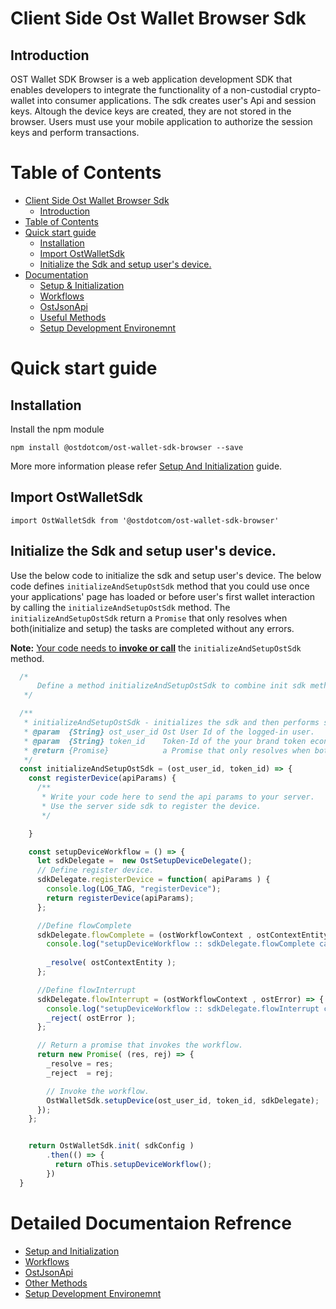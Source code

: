 # Client Side Ost Wallet Browser Sdk

## Introduction
OST Wallet SDK Browser is a web application development SDK that enables developers to integrate the functionality of a non-custodial crypto-wallet into consumer applications. The sdk creates user's Api and session keys. Altough the device keys are created, they are not stored in the browser. Users must use your mobile application to authorize the session keys and perform transactions.


# Table of Contents

- [Client Side Ost Wallet Browser Sdk](#client-side-ost-wallet-browser-sdk)
  * [Introduction](#introduction)
- [Table of Contents](#table-of-contents)
- [Quick start guide](#quick-start-guide)
  * [Installation](#installation)
  * [Import OstWalletSdk](#import-ostwalletsdk)
  * [Initialize the Sdk and setup user's device.](#initialize-the-sdk-and-setup-user-s-device)
- [Documentation](#)
  * [Setup & Initialization](./documentation/sdk_initialization.md)
  * [Workflows](./documentation/workflows.md)
  * [OstJsonApi](./documentation/ost_json_api.md)
  * [Useful Methods](./documentation/useful_methods.md)
  * [Setup Development Environemnt](./documentation/development_environment_setup.md)


# Quick start guide

## Installation

Install the npm module
```
npm install @ostdotcom/ost-wallet-sdk-browser --save
```
More more information please refer [Setup And Initialization](./documentation/sdk_initialization.md) guide.


## Import OstWalletSdk
```
import OstWalletSdk from '@ostdotcom/ost-wallet-sdk-browser'
```


## Initialize the Sdk and setup user's device.
Use the below code to initialize the sdk and setup user's device.
The below code defines `initializeAndSetupOstSdk` method that you could use once your applications' page has loaded or before user's first wallet interaction by calling the `initializeAndSetupOstSdk` method.
The `initializeAndSetupOstSdk` return a `Promise` that only resolves when both(initialize and setup) the tasks are completed without any errors.

**Note:** <u>Your code needs to <b>invoke or call</b></u> the `initializeAndSetupOstSdk` method.

```js
  /*
      Define a method initializeAndSetupOstSdk to combine init sdk method and setupdevice workflow.
   */

  /**
   * initializeAndSetupOstSdk - initializes the sdk and then performs setup device workflow for the logged-in user.
   * @param  {String} ost_user_id Ost User Id of the logged-in user.
   * @param  {String} token_id    Token-Id of the your brand token economy.
   * @return {Promise}            a Promise that only resolves when both the tasks are completed without any failuers.
   */
  const initializeAndSetupOstSdk = (ost_user_id, token_id) => {
    const registerDevice(apiParams) { 
      /**
       * Write your code here to send the api params to your server.
       * Use the server side sdk to register the device.
       */

    }

    const setupDeviceWorkflow = () => {
      let sdkDelegate =  new OstSetupDeviceDelegate();
      // Define register device.
      sdkDelegate.registerDevice = function( apiParams ) {
        console.log(LOG_TAG, "registerDevice");
        return registerDevice(apiParams);
      };

      //Define flowComplete
      sdkDelegate.flowComplete = (ostWorkflowContext , ostContextEntity ) => {
        console.log("setupDeviceWorkflow :: sdkDelegate.flowComplete called");
        
        _resolve( ostContextEntity );
      };

      //Define flowInterrupt
      sdkDelegate.flowInterrupt = (ostWorkflowContext , ostError) => {
        console.log("setupDeviceWorkflow :: sdkDelegate.flowInterrupt called");
        _reject( ostError );
      };

      // Return a promise that invokes the workflow.
      return new Promise( (res, rej) => {
        _resolve = res;
        _reject  = rej;

        // Invoke the workflow.
        OstWalletSdk.setupDevice(ost_user_id, token_id, sdkDelegate);
      });
    };


    return OstWalletSdk.init( sdkConfig )
        .then(() => {
          return oThis.setupDeviceWorkflow();
        })
  }
```





# Detailed Documentaion Refrence
  * [Setup and Initialization](./documentation/sdk_initialization.md)
  * [Workflows](./documentation/workflows.md)
  * [OstJsonApi](./documentation/OstJsonApi.md)
  * [Other Methods](./documentation/sdk_getters.md)
  * [Setup Development Environemnt](./documentation/development_environment_setup.md)
